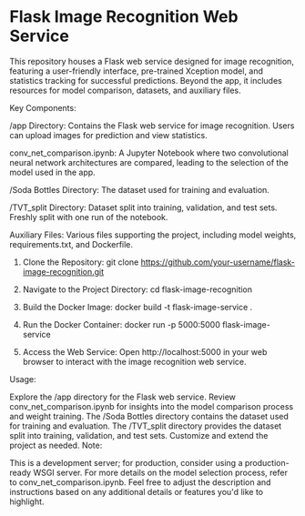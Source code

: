 # Flask Image Recognition Web Service

This repository houses a Flask web service designed for image recognition, featuring a user-friendly interface, pre-trained Xception model, and statistics tracking for successful predictions. Beyond the app, it includes resources for model comparison, datasets, and auxiliary files.

Key Components:

/app Directory: Contains the Flask web service for image recognition. Users can upload images for prediction and view statistics.

conv_net_comparison.ipynb: A Jupyter Notebook where two convolutional neural network architectures are compared, leading to the selection of the model used in the app.

/Soda Bottles Directory: The dataset used for training and evaluation.

/TVT_split Directory: Dataset split into training, validation, and test sets. Freshly split with one run of the notebook.

Auxiliary Files: Various files supporting the project, including model weights, requirements.txt, and Dockerfile.

1) Clone the Repository:
git clone https://github.com/your-username/flask-image-recognition.git

2) Navigate to the Project Directory:
cd flask-image-recognition

3) Build the Docker Image:
docker build -t flask-image-service .

4) Run the Docker Container:
docker run -p 5000:5000 flask-image-service

5) Access the Web Service:
Open http://localhost:5000 in your web browser to interact with the image recognition web service.

Usage:

Explore the /app directory for the Flask web service.
Review conv_net_comparison.ipynb for insights into the model comparison process and weight training.
The /Soda Bottles directory contains the dataset used for training and evaluation.
The /TVT_split directory provides the dataset split into training, validation, and test sets.
Customize and extend the project as needed.
Note:

This is a development server; for production, consider using a production-ready WSGI server.
For more details on the model selection process, refer to conv_net_comparison.ipynb.
Feel free to adjust the description and instructions based on any additional details or features you'd like to highlight.
